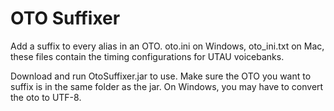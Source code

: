 # OTO Suffixer
Add a suffix to every alias in an OTO.  oto.ini on Windows, oto_ini.txt on Mac, these files contain the timing configurations for UTAU voicebanks.

Download and run OtoSuffixer.jar to use.  Make sure the OTO you want to suffix is in the same folder as the jar. On Windows, you may have to convert the oto to UTF-8.
